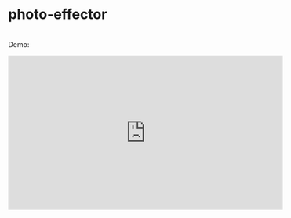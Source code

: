 # photo-effector

<a href="https://davidng94.wordpress.com/2016/01/17/photo-effector-demo-src/"></a> 
<br>
Demo:
<br>
<iframe width="560" height="315" src="https://www.youtube.com/embed/0tz27gWMrTY" frameborder="0" allowfullscreen></iframe>
